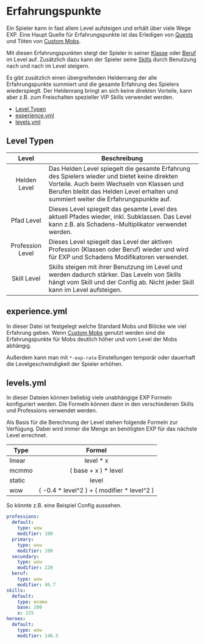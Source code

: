 # Erfahrungspunkte

Ein Spieler kann in fast allem Level aufsteigen und erhält über viele Wege EXP. Eine Haupt Quelle für Erfahrungspunkte ist das Erledigen von [Quests](https://git.faldoria.de/tof/plugins/raidcraft/rcquests) und Töten von [Custom Mobs](https://git.faldoria.de/tof/plugins/raidcraft/rcmobs).

Mit diesen Erfahrungspunkten steigt der Spieler in seiner [Klasse](Professions.md) oder [Beruf](Professions.md) im Level auf. Zusätzlich dazu kann der Spieler seine [Skills](Skills.md) durch Benutzung nach und nach im Level steigern.

Es gibt zusätzlich einen übergreifenden Heldenrang der alle Erfahrungspunkte summiert und die gesamte Erfahrung des Spielers wiederspieglt. Der Heldenrang bringt an sich keine direkten Vorteile, kann aber z.B. zum Freischalten spezieller VIP Skills verwendet werden.

- [Level Typen](#level-typen)
- [experience.yml](#experienceyml)
- [levels.yml](#levelsyml)

## Level Typen

| Level | Beschreibung |
|:-----:| ------------ |
| Helden Level | Das Helden Level spiegelt die gesamte Erfahrung des Spielers wieder und bietet keine direkten Vorteile. Auch beim Wechseln von Klassen und Berufen bleibt das Helden Level erhalten und summiert weiter die Erfahrungspunkte auf. |
| Pfad Level | Dieses Level spiegelt das gesamte Level des aktuell Pfades wieder, inkl. Subklassen. Das Level kann z.B. als Schadens-Multiplikator verwendet werden. |
| Profession Level | Dieses Level spiegelt das Level der aktiven Profession (Klassen oder Beruf) wieder und wird für EXP und Schadens Modifikatoren verwendet. |
| Skill Level | Skills steigen mit ihrer Benutzung im Level und werden dadurch stärker. Das Leveln von Skills hängt vom Skill und der Config ab. Nicht jeder Skill kann im Level aufsteigen. |

## experience.yml

In dieser Datei ist festgelegt welche Standard Mobs und Blöcke wie viel Erfahrung geben. Wenn [Custom Mobs](https://git.faldoria.de/tof/plugins/raidcraft/rcmobs) genutzt werden sind die Erfahrungspunkte für Mobs deutlich höher und vom Level der Mobs abhängig.

Außerdem kann man mit `*-exp-rate` Einstellungen temporär oder dauerhaft die Levelgeschwindigkeit der Spieler erhöhen.

## levels.yml

In dieser Dateien können beliebig viele unabhängige EXP Formeln konfiguriert werden. Die Formeln können dann in den verschiedenen Skills und Professions verwendet werden.

Als Basis für die Berechnung der Level stehen folgende Formeln zur Verfügung. Dabei wird immer die Menge an benötigten EXP für das nächste Level errechnet.

| Type | Formel |
| ---- | :----: |
| linear | level * x |
| mcmmo | ( base + x ) * level |
| static | level |
| wow | ( -0.4 * level^2 ) + ( modifier * level^2 ) |

So könnte z.B. eine Beispiel Config aussehen.

```yml
professions:
  default:
    type: wow
    modifier: 100
  primary:
    type: wow
    modifier: 100
  secundary:
    type: wow
    modifier: 220
  beruf:
    type: wow
    modifier: 46.7
skills:
  default:
    type: mcmmo
    base: 200
    x: 225
heroes:
  default:
    type: wow
    modifier: 146.5
```
